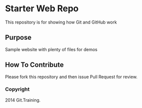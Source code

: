 # Starter Web Repo

This repository is for showing how Git and GitHub work

## Purpose

Sample website with plenty of files for demos

## How To Contribute

Please fork this repository and then issue Pull Request for review.

### Copyright

2014 Git.Training.